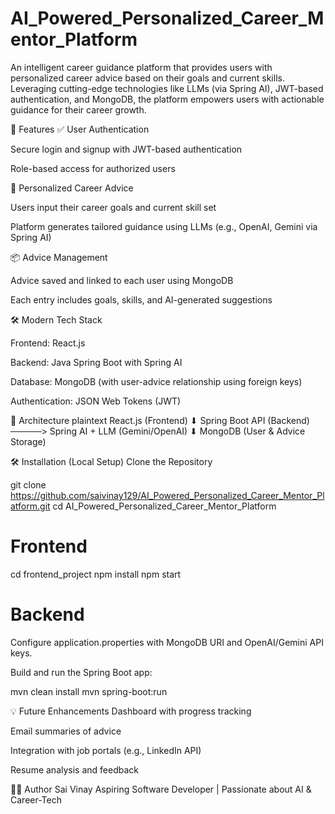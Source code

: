 # AI_Powered_Personalized_Career_Mentor_Platform
An intelligent career guidance platform that provides users with personalized career advice based on their goals and current skills. Leveraging cutting-edge technologies like LLMs (via Spring AI), JWT-based authentication, and MongoDB, the platform empowers users with actionable guidance for their career growth.

🚀 Features
✅ User Authentication

Secure login and signup with JWT-based authentication

Role-based access for authorized users

🎯 Personalized Career Advice

Users input their career goals and current skill set

Platform generates tailored guidance using LLMs (e.g., OpenAI, Gemini via Spring AI)

📦 Advice Management

Advice saved and linked to each user using MongoDB

Each entry includes goals, skills, and AI-generated suggestions

🛠️ Modern Tech Stack

Frontend: React.js

Backend: Java Spring Boot with Spring AI

Database: MongoDB (with user-advice relationship using foreign keys)

Authentication: JSON Web Tokens (JWT)

🧱 Architecture
plaintext
React.js (Frontend)
      ⬇
Spring Boot API (Backend) ─────> Spring AI + LLM (Gemini/OpenAI)
      ⬇
   MongoDB (User & Advice Storage)

🛠️ Installation (Local Setup)
Clone the Repository

git clone https://github.com/saivinay129/AI_Powered_Personalized_Career_Mentor_Platform.git
cd AI_Powered_Personalized_Career_Mentor_Platform


# Frontend
cd frontend_project
npm install
npm start


# Backend
Configure application.properties with MongoDB URI and OpenAI/Gemini API keys.

Build and run the Spring Boot app:

mvn clean install
mvn spring-boot:run


💡 Future Enhancements
Dashboard with progress tracking

Email summaries of advice

Integration with job portals (e.g., LinkedIn API)

Resume analysis and feedback

👨‍💻 Author
Sai Vinay
Aspiring Software Developer | Passionate about AI & Career-Tech

